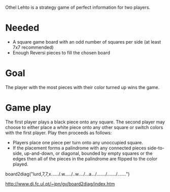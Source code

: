 Othel Lehto is a strategy game of perfect information for two players.

# Needed

 * A square game board with an odd number of squares per side (at least 7x7 recommended)
 * Enough Reversi pieces to fill the chosen board
 
# Goal

The player with the most pieces with their color turned up wins the game.

# Game play

The first player plays a black piece onto any square.  The second player may choose to either place a white piece onto any other square or switch colors with the first player.  Play then proceeds as follows:

 * Players place one piece per turn onto any unoccupied square.
 * If the placement forms a palindrome with any connected pieces side-to-side, up-and-down, or diagonal, bounded 
   by empty squares or the edges then all of the pieces in the palindrome are flipped to the color played.
   
board2diag("lurd,7,7,x....../.w...../..w..../...a.../......./......./.......")

http://www.di.fc.ul.pt/~jpn/gv/board2diag/index.htm